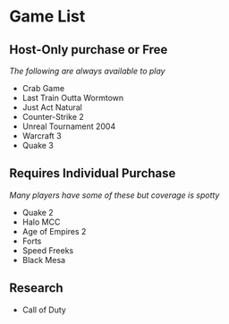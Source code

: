 # Game List


## Host-Only purchase or Free
_The following are always available to play_
- Crab Game
- Last Train Outta Wormtown
- Just Act Natural
- Counter-Strike 2
- Unreal Tournament 2004
- Warcraft 3
- Quake 3

## Requires Individual Purchase
_Many players have some of these but coverage is spotty_
- Quake 2
- Halo MCC
- Age of Empires 2
- Forts
- Speed Freeks
- Black Mesa

## Research
- Call of Duty
